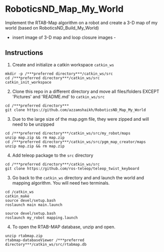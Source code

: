 # RoboticsND_Map_My_World
Implement the RTAB-Map algorithm on a robot and create a 3-D map of my world (based on RoboticsND_Build_My_World)

- insert image of 3-D map and loop closure images -

## Instructions

1. Create and initialize a catkin workspace `catkin_ws`
```
mkdir -p /***preferred directory***/catkin_ws/src  
cd /***preferred directory***/catkin_ws/src  
catkin_init_workspace  
```

2. Clone this repo in a different directory and move all files/folders EXCEPT 'Pictures' and 'README.md' to `catkin_ws/src`
```
cd /***preferred directory***  
git clone https://github.com/azzamshaikh/RoboticsND_Map_My_World  
```

3. Due to the large size of the map.pgm file, they were zipped and will need to be unzipped
```
cd /***preferred directory***/catkin_ws/src/my_robot/maps  
unzip map.zip && rm map.zip  
cd /***preferred directory***/catkin_ws/src/pgm_map_creator/maps  
unzip map.zip && rm map.zip  
```

4. Add teleop package to the `src` directory
```
cd /***preferred directory***/catkin_ws/src  
git clone https://github.com/ros-teleop/teleop_twist_keyboard
````

3. Go back to the `catkin_ws` directory and and launch the world and mapping algorithm. You will need two terminals.
```
cd /catkin_ws  
catkin_make  
source devel/setup.bash  
roslaunch main main.launch
```
```
source devel/setup.bash  
roslaunch my_robot mapping.launch
```
4. To open the RTAB-MAP database, unzip and open.
```
unzip rtabmap.zip
rtabmap-databaseViewer /***preferred directory***/catkin_ws/src/rtabmap.db
